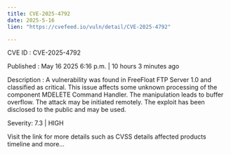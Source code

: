 ```yaml
---
title: CVE-2025-4792
date: 2025-5-16
lien: "https://cvefeed.io/vuln/detail/CVE-2025-4792"

---
```


CVE ID : CVE-2025-4792

Published :  May 16
2025
6:16 p.m. | 10 hours
3 minutes ago

Description : A vulnerability was found in FreeFloat FTP Server 1.0 and classified as critical. This issue affects some unknown processing of the component MDELETE Command Handler. The manipulation leads to buffer overflow. The attack may be initiated remotely. The exploit has been disclosed to the public and may be used.

Severity: 7.3 | HIGH

Visit the link for more details
such as CVSS details
affected products
timeline
and more...

